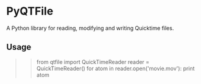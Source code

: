PyQTFile
========

A Python library for reading, modifying and writing Quicktime files.

Usage
-----

>> from qtfile import QuickTimeReader
>> reader = QuickTimeReader()
>> for atom in reader.open('movie.mov'):
>>		print atom
